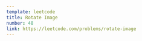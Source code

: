 ```yaml
---
template: leetcode
title: Rotate Image
number: 48
link: https://leetcode.com/problems/rotate-image
---
```

